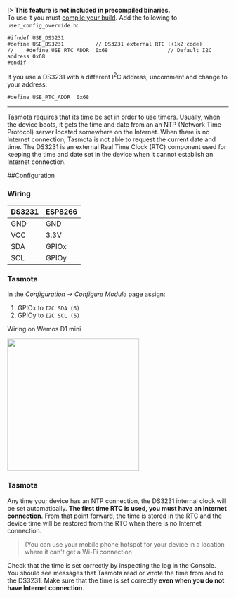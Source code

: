!> **This feature is not included in precompiled binaries.**    
To use it you must [compile your build](compile-your-build). Add the following to `user_config_override.h`:
```
#ifndef USE_DS3231
#define USE_DS3231          // DS3231 external RTC (+1k2 code)
//    #define USE_RTC_ADDR  0x68                   // Default I2C address 0x68
#endif
```
If you use a DS3231 with a different I<sup>2</sup>C address, uncomment and change to your address:
```
#define USE_RTC_ADDR  0x68                  
```
----

Tasmota requires that its time be set in order to use timers. Usually, when the device boots, it gets the time and date from an an NTP (Network Time Protocol) server located somewhere on the Internet. When there is no Internet connection, Tasmota is not able to request the current date and time. The DS3231 is an external Real Time Clock (RTC) component used for keeping the time and date set in the device when it cannot establish an Internet connection.

##Configuration
### Wiring

| DS3231   | ESP8266 |
|---|---|
|GND   |GND   |
|VCC   |3.3V  |
|SDA   | GPIOx
|SCL   | GPIOy

### Tasmota 
In the _Configuration -> Configure Module_ page assign:
1. GPIOx to `I2C SDA (6)`
2. GPIOy to `I2C SCL (5)`

Wiring on Wemos D1 mini

<img src="https://github.com/arendst/arendst.github.io/blob/master/media/wemos/wemos_tsl2561_config_marked.jpg" width=300>

### Tasmota

Any time your device has an NTP connection, the DS3231 internal clock will be set automatically. **The first time RTC is used, you must have an Internet connection**. From that point forward, the time is stored in the RTC and the device time will be restored from the RTC when there is no Internet connection.
>(You can use your mobile phone hotspot for your device in a location where it can't get a Wi-Fi connection

Check that the time is set correctly by inspecting the log in the Console. You should see messages that Tasmota read or wrote the time from and to the DS3231.  Make sure that the time is set correctly **even when you do not have Internet connection**.